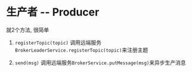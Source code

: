# 生产者 -- Producer

就2个方法, 很简单
1. `registerTopic(topic)`
调用远端服务`BrokerLeaderService.registerTopic(topic)`来注册主题

2. `send(msg)`
调用远端服务`BrokerService.putMessage(msg)`来异步生产消息


